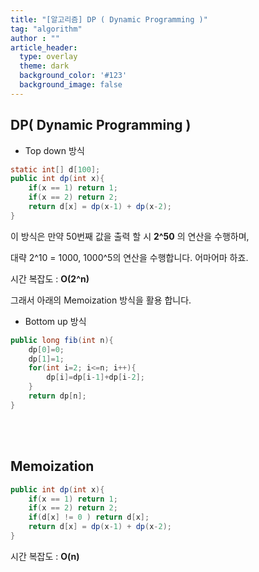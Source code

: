 ```yaml
---
title: "[알고리즘] DP ( Dynamic Programming )"
tag: "algorithm"
author : ""
article_header:
  type: overlay
  theme: dark
  background_color: '#123'
  background_image: false
---
```




## DP( Dynamic Programming )

- Top down 방식

```java
static int[] d[100];
public int dp(int x){
    if(x == 1) return 1;
    if(x == 2) return 2;
    return d[x] = dp(x-1) + dp(x-2);
}
```

이 방식은 만약 50번째 값을 출력 할 시 **2^50** 의 연산을 수행하며,

대략 2^10 = 1000, 1000^5의 연산을 수행합니다. 어마어마 하죠.

시간 복잡도 : **O(2^n)**

그래서 아래의 Memoization 방식을 활용 합니다.

- Bottom up 방식

```java
public long fib(int n){
    dp[0]=0;
    dp[1]=1;
    for(int i=2; i<=n; i++){
        dp[i]=dp[i-1]+dp[i-2];
    }
    return dp[n];
}
```

<br>

<br>

## Memoization

```java
public int dp(int x){
    if(x == 1) return 1;
    if(x == 2) return 2;
    if(d[x] != 0 ) return d[x];
    return d[x] = dp(x-1) + dp(x-2);
}
```

시간 복잡도 : **O(n)**

